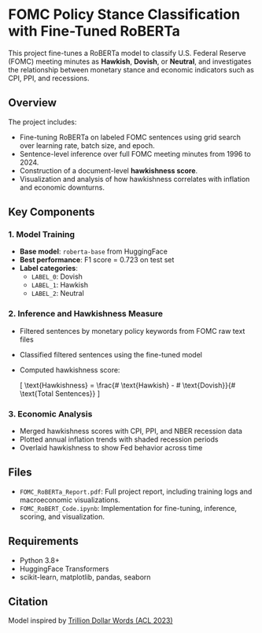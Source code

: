 # FOMC Policy Stance Classification with Fine-Tuned RoBERTa

This project fine-tunes a RoBERTa model to classify U.S. Federal Reserve (FOMC) meeting minutes as **Hawkish**, **Dovish**, or **Neutral**, and investigates the relationship between monetary stance and economic indicators such as CPI, PPI, and recessions.

## Overview

The project includes:
- Fine-tuning RoBERTa on labeled FOMC sentences using grid search over learning rate, batch size, and epoch.
- Sentence-level inference over full FOMC meeting minutes from 1996 to 2024.
- Construction of a document-level **hawkishness score**.
- Visualization and analysis of how hawkishness correlates with inflation and economic downturns.

## Key Components

### 1. Model Training
- **Base model**: `roberta-base` from HuggingFace
- **Best performance**: F1 score = 0.723 on test set
- **Label categories**:  
  - `LABEL_0`: Dovish  
  - `LABEL_1`: Hawkish  
  - `LABEL_2`: Neutral

### 2. Inference and Hawkishness Measure
- Filtered sentences by monetary policy keywords from FOMC raw text files
- Classified filtered sentences using the fine-tuned model
- Computed hawkishness score:
  
  \[
  \text{Hawkishness} = \frac{\# \text{Hawkish} - \# \text{Dovish}}{\# \text{Total Sentences}}
  \]

### 3. Economic Analysis
- Merged hawkishness scores with CPI, PPI, and NBER recession data
- Plotted annual inflation trends with shaded recession periods
- Overlaid hawkishness to show Fed behavior across time

## Files
- `FOMC_RoBERTa_Report.pdf`: Full project report, including training logs and macroeconomic visualizations.
- `FOMC_RoBERT_Code.ipynb`: Implementation for fine-tuning, inference, scoring, and visualization.

## Requirements
- Python 3.8+
- HuggingFace Transformers
- scikit-learn, matplotlib, pandas, seaborn

## Citation
Model inspired by [Trillion Dollar Words (ACL 2023)](https://aclanthology.org/2023.acl-long.368/)

